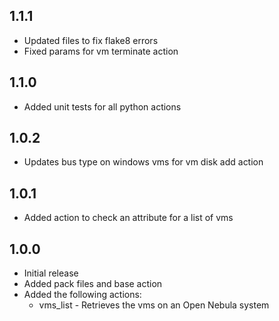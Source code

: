## 1.1.1
- Updated files to fix flake8 errors
- Fixed params for vm terminate action

## 1.1.0
- Added unit tests for all python actions

## 1.0.2
- Updates bus type on windows vms for vm disk add action

## 1.0.1
- Added action to check an attribute for a list of vms

## 1.0.0

- Initial release
- Added pack files and base action
- Added the following actions:
  - vms_list - Retrieves the vms on an Open Nebula system
